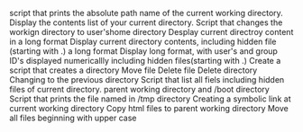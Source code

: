 script that prints the absolute path name of the current working directory.
Display the contents list of your current directory.
Script that changes the workign directory to user'shome directory
Desplay current directroy content in a long format
Display current directory contents, including hidden file (starting with .) a long format
Display long format, with user's and group ID's displayed numericallly including hidden files(starting with .)
Create a script that creates a directory
Move file
Delete file
Delete directory
Changing to the previous directory
Script that list all fiels including hidden files of current directory. parent working directory and /boot directory
Script that prints the file named in /tmp directory
Creating a symbolic link at current working directory
Copy html files to parent working directory
Move all files beginning with upper case 
